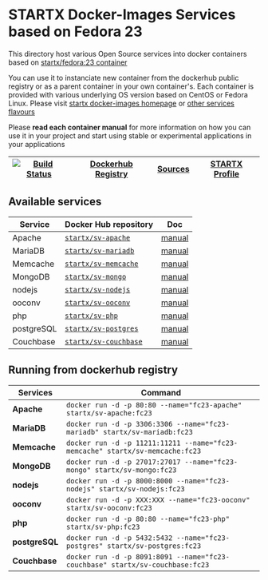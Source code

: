 # STARTX Docker-Images Services based on Fedora 23

This directory host various Open Source services into docker containers based on [startx/fedora:23 container](https://hub.docker.com/r/startx/fedora)

You can use it to instanciate new container from the dockerhub public registry 
or as a parent container in your own container's. 
Each container is provided with various underlying OS version based on CentOS or 
Fedora Linux. Please visit [startx docker-images homepage](https://github.com/startxfr/docker-images/)
or [other services flavours](https://github.com/startxfr/docker-images/Services#container-flavours)

Please **read each container manual** for more information on how you can use it in 
your project and start using stable or experimental applications in your applications

| [![Build Status](https://travis-ci.org/startxfr/docker-images.svg?branch=master)](https://travis-ci.org/startxfr/docker-images) | [Dockerhub Registry](https://hub.docker.com/r/startx) | [Sources](https://github.com/startxfr/docker-images/)             | [STARTX Profile](https://github.com/startxfr) | 
|-------------------------------------------------------------------------------------------------------------------|-------------------------------------------------------|-------------------------------------------------------------------|-----------------------------------------------|

## Available services

| Service       | Docker Hub repository                                                | Doc
|---------------|----------------------------------------------------------------------|-----------------------------
| Apache        | [`startx/sv-apache`](https://hub.docker.com/r/startx/sv-apache)      | [manual](apache/README.md)
| MariaDB       | [`startx/sv-mariadb`](https://hub.docker.com/r/startx/sv-mariadb)    | [manual](mariadb/README.md)
| Memcache      | [`startx/sv-memcache`](https://hub.docker.com/r/startx/sv-memcache)  | [manual](memcache/README.md) 
| MongoDB       | [`startx/sv-mongo`](https://hub.docker.com/r/startx/sv-mongo)        | [manual](mongo/README.md)
| nodejs        | [`startx/sv-nodejs`](https://hub.docker.com/r/startx/sv-nodejs)      | [manual](nodejs/README.md)
| ooconv        | [`startx/sv-ooconv`](https://hub.docker.com/r/startx/sv-ooconv)      | [manual](ooconv/README.md)
| php           | [`startx/sv-php`](https://hub.docker.com/r/startx/sv-php)            | [manual](php/README.md)
| postgreSQL    | [`startx/sv-postgres`](https://hub.docker.com/r/startx/sv-postgres)  | [manual](postgres/README.md)
| Couchbase     | [`startx/sv-couchbase`](https://hub.docker.com/r/startx/sv-couchbase)| [manual](couchbase/README.md)


## Running from dockerhub registry

| Services            | Command                                                                        |
|---------------------|--------------------------------------------------------------------------------|
| **Apache**          | `docker run -d -p 80:80 --name="fc23-apache" startx/sv-apache:fc23`            | 
| **MariaDB**         | `docker run -d -p 3306:3306 --name="fc23-mariadb" startx/sv-mariadb:fc23`      | 
| **Memcache**        | `docker run -d -p 11211:11211 --name="fc23-memcache" startx/sv-memcache:fc23`  | 
| **MongoDB**         | `docker run -d -p 27017:27017 --name="fc23-mongo" startx/sv-mongo:fc23`        | 
| **nodejs**          | `docker run -d -p 8000:8000 --name="fc23-nodejs" startx/sv-nodejs:fc23`        | 
| **ooconv**          | `docker run -d -p XXX:XXX --name="fc23-ooconv" startx/sv-ooconv:fc23`          | 
| **php**             | `docker run -d -p 80:80 --name="fc23-php" startx/sv-php:fc23`                  | 
| **postgreSQL**      | `docker run -d -p 5432:5432 --name="fc23-postgres" startx/sv-postgres:fc23`    | 
| **Couchbase**       | `docker run -d -p 8091:8091 --name="fc23-couchbase" startx/sv-couchbase:fc23`  | 
